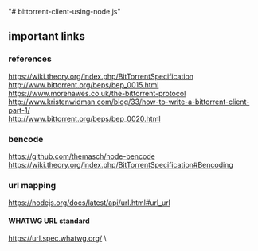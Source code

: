 "# bittorrent-client-using-node.js" 
## important links 
### references
https://wiki.theory.org/index.php/BitTorrentSpecification \
http://www.bittorrent.org/beps/bep_0015.html \
https://www.morehawes.co.uk/the-bittorrent-protocol \
http://www.kristenwidman.com/blog/33/how-to-write-a-bittorrent-client-part-1/ \
http://www.bittorrent.org/beps/bep_0020.html
### bencode 
https://github.com/themasch/node-bencode \
https://wiki.theory.org/index.php/BitTorrentSpecification#Bencoding
### url mapping  
https://nodejs.org/docs/latest/api/url.html#url_url
#### WHATWG URL standard
https://url.spec.whatwg.org/ \


